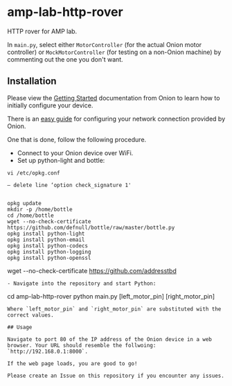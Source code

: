 # amp-lab-http-rover
HTTP rover for AMP lab.

In `main.py`, select either `MotorController` (for the actual Onion motor controller) or `MockMotorController` (for testing on a non-Onion machine) by commenting out the one you don't want.

## Installation

Please view the [Getting Started](https://docs.onion.io/omega2-docs/first-time-setup.html) documentation from Onion to learn how to initially configure your device.

There is an [easy guide](https://docs.onion.io/omega2-docs/connecting-to-wifi-networks-command-line.html) for configuring your network connection provided by Onion.

One that is done, follow the following procedure.

- Connect to your Onion device over WiFi.
- Set up python-light and bottle:
```
vi /etc/opkg.conf

— delete line ‘option check_signature 1'


opkg update
mkdir -p /home/bottle
cd /home/bottle
wget --no-check-certificate https://github.com/defnull/bottle/raw/master/bottle.py
opkg install python-light
opkg install python-email
opkg install python-codecs
opkg install python-logging
opkg install python-openssl
```
wget --no-check-certificate https://github.com/addresstbd
```
- Navigate into the repository and start Python:
```
cd amp-lab-http-rover
python main.py [left_motor_pin] [right_motor_pin]
```
Where `left_motor_pin` and `right_motor_pin` are substituted with the correct values.

## Usage

Navigate to port 80 of the IP address of the Onion device in a web browser. Your URL should resemble the follwoing: `http://192.168.0.1:8000`.

If the web page loads, you are good to go!

Please create an Issue on this repository if you encounter any issues.
